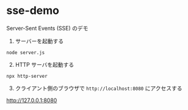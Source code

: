 # sse-demo

Server-Sent Events (SSE) のデモ

1. サーバーを起動する
```
node server.js
```

2. HTTP サーバを起動する
```
npx http-server
```

3. クライアント側のブラウザで `http://localhost:8080` にアクセスする

http://127.0.0.1:8080


